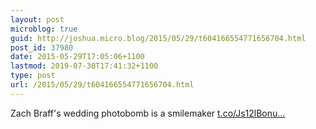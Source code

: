 ```yaml
---
layout: post
microblog: true
guid: http://joshua.micro.blog/2015/05/29/t604166554771656704.html
post_id: 37980
date: 2015-05-29T17:05:06+1100
lastmod: 2019-07-30T17:41:32+1100
type: post
url: /2015/05/29/t604166554771656704.html
---
```

Zach Braff's wedding photobomb is a smilemaker [t.co/Js12lBonu...](http://t.co/Js12lBonuc)
